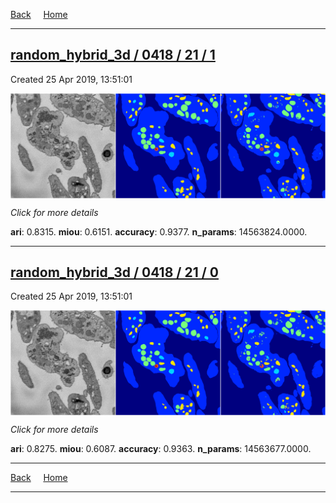 
[Back](..)&nbsp;&nbsp;&nbsp;&nbsp;&nbsp;[Home](https://leapmanlab.github.io/snapshots)

---

<div class="summary"><a href="1"><h2>random_hybrid_3d / 0418 / 21 / 1</h2></a><p>Created 25 Apr 2019, 13:51:01
</p><a href="1"><img src="1/media/summary.png" align="center"></a><p>
<i>Click for more details</i>
</p></div>

**ari**: 0.8315. **miou**: 0.6151. **accuracy**: 0.9377. **n_params**: 14563824.0000. 

---

<div class="summary"><a href="0"><h2>random_hybrid_3d / 0418 / 21 / 0</h2></a><p>Created 25 Apr 2019, 13:51:01
</p><a href="0"><img src="0/media/summary.png" align="center"></a><p>
<i>Click for more details</i>
</p></div>

**ari**: 0.8275. **miou**: 0.6087. **accuracy**: 0.9363. **n_params**: 14563677.0000. 

---

[Back](..)&nbsp;&nbsp;&nbsp;&nbsp;&nbsp;[Home](https://leapmanlab.github.io/snapshots)

---